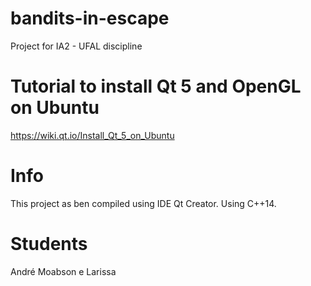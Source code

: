 # bandits-in-escape
Project for IA2 - UFAL discipline

# Tutorial to install Qt 5 and OpenGL on Ubuntu
https://wiki.qt.io/Install_Qt_5_on_Ubuntu

# Info
This project as ben compiled using IDE Qt Creator. Using C++14.

# Students
André Moabson e Larissa
